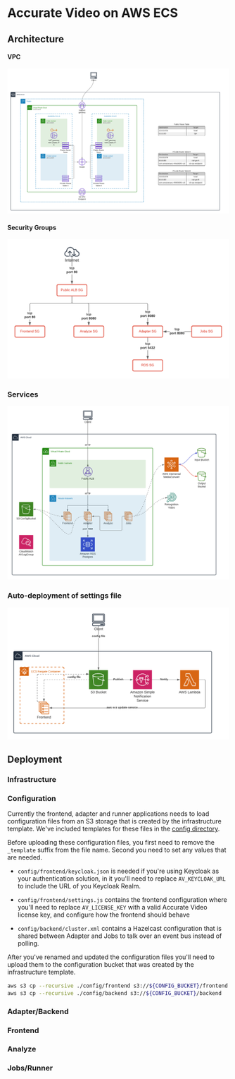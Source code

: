 # Accurate Video on AWS ECS

## Architecture

#### VPC
![alt text](documentation/network.png)

#### Security Groups
![alt text](documentation/security-groups.png)

### Services
![alt text](documentation/services.png)

### Auto-deployment of settings file
![alt text](documentation/autodeploy-settings-file.png)

## Deployment

### Infrastructure

### Configuration

Currently the frontend, adapter and runner applications needs to load configuration files from an S3 storage that is created by the infrastructure template. We've included templates for these files in the [config directory](./config).

Before uploading these configuration files, you first need to remove the `_template` suffix from the file name. Second you need to set any values that are needed.

- `config/frontend/keycloak.json` is needed if you're using Keycloak as your authentication solution, in it you'll need to replace `AV_KEYCLOAK_URL` to include the URL of you Keycloak Realm.

- `config/frontend/settings.js` contains the frontend configuration where you'll need to replace `AV_LICENSE_KEY` with a valid Accurate Video license key, and configure how the frontend should behave

- `config/backend/cluster.xml` contains a Hazelcast configuration that is shared between Adapter and Jobs to talk over an event bus instead of polling.

After you've renamed and updated the configuration files you'll need to upload them to the configuration bucket that was created by the infrastructure template.

```sh
aws s3 cp --recursive ./config/frontend s3://${CONFIG_BUCKET}/frontend
aws s3 cp --recursive ./config/backend s3://${CONFIG_BUCKET}/backend
```

### Adapter/Backend

### Frontend

### Analyze

### Jobs/Runner
